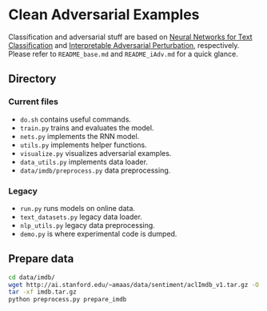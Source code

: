 # Clean Adversarial Examples

Classification and adversarial stuff are based on [Neural Networks for Text Classification](https://github.com/chainer/chainer/tree/master/examples/text_classification) and [Interpretable Adversarial Perturbation](https://github.com/dcetin/interpretable-adv), respectively. Please refer to `README_base.md` and `README_iAdv.md` for a quick glance.

## Directory

### Current files
- `do.sh` contains useful commands.
- `train.py` trains and evaluates the model.
- `nets.py` implements the RNN model.
- `utils.py` implements helper functions.
- `visualize.py` visualizes adversarial examples.
- `data_utils.py` implements data loader.
- `data/imdb/preprocess.py` data preprocessing.

### Legacy
- `run.py` runs models on online data.
- `text_datasets.py` legacy data loader.
- `nlp_utils.py` legacy data preprocessing.
- `demo.py` is where experimental code is dumped.

## Prepare data

```bash
cd data/imdb/
wget http://ai.stanford.edu/~amaas/data/sentiment/aclImdb_v1.tar.gz -O imdb.tar.gz
tar -xf imdb.tar.gz
python preprocess.py prepare_imdb
```